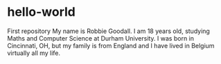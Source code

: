 # hello-world
First repository
My name is Robbie Goodall. I am 18 years old, studying Maths and Computer Science at Durham University. I was born in Cincinnati, OH, but my family is from England and I have lived in Belgium virtually all my life.
